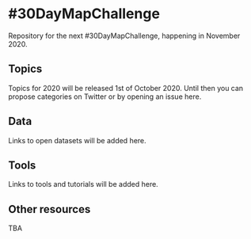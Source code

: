 # #30DayMapChallenge

Repository for the next #30DayMapChallenge, happening in November 2020.

## Topics

Topics for 2020 will be released 1st of October 2020. Until then you can propose categories on Twitter or by opening an issue here. 

## Data

Links to open datasets will be added here. 

## Tools

Links to tools and tutorials will be added here. 

## Other resources

TBA
